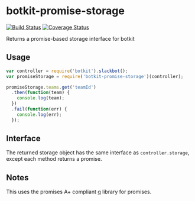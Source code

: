 # botkit-promise-storage
[![Build Status](https://travis-ci.org/colestrode/botkit-promise-storage.svg?branch=master)](https://travis-ci.org/colestrode/botkit-promise-storage)
[![Coverage Status](https://coveralls.io/repos/github/colestrode/botkit-promise-storage/badge.svg?branch=master)](https://coveralls.io/github/colestrode/botkit-promise-storage?branch=master)

Returns a promise-based storage interface for botkit

## Usage

```js
var controller = require('botkit').slackbot();
var promiseStorage = require('botkit-promise-storage')(controller);

promiseStorage.teams.get('teamId')
  .then(function(team) {
    console.log(team);
  })
  .fail(function(err) {
    console.log(err);
  });
```

## Interface

The returned storage object has the same interface as `controller.storage`, except each method returns a promise.

## Notes

This uses the promises A+ compliant [q](https://github.com/kriskowal/q) library for promises.
